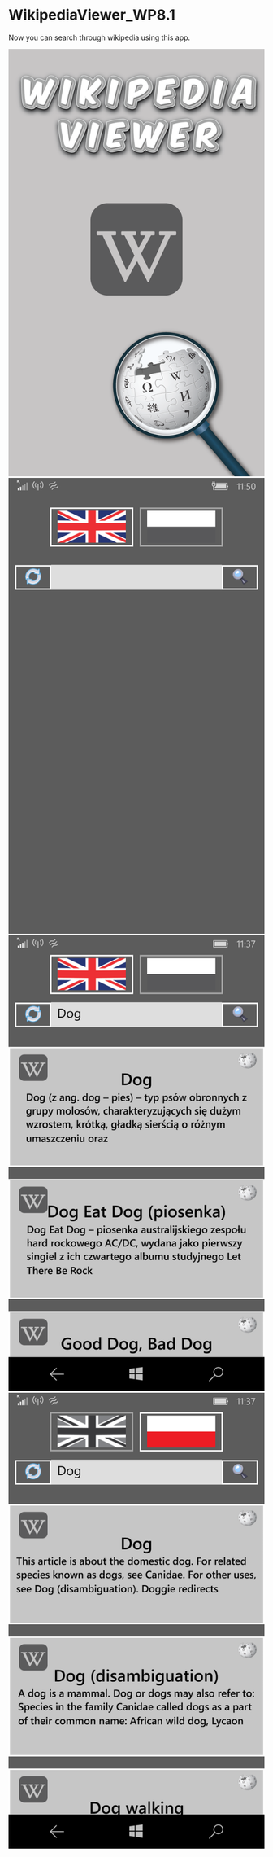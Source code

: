 # WikipediaViewer_WP8.1

Now you can search through wikipedia using this app.

![alt SplashScreen](https://github.com/Grygier94/WikipediaViewer_WP8.1/blob/master/WikipediaViewer2/Images/Icons/WikipediaSplashScreen-01.png?raw=true")
![alt SS1](https://github.com/Grygier94/WikipediaViewer_WP8.1/blob/master/WikipediaViewer2/Images/ScreenShots/wp_ss_20161209_0005.png?raw=true")
![alt SS2](https://github.com/Grygier94/WikipediaViewer_WP8.1/blob/master/WikipediaViewer2/Images/ScreenShots/wp_ss_20161209_0003.png?raw=true")
![alt SS3](https://github.com/Grygier94/WikipediaViewer_WP8.1/blob/master/WikipediaViewer2/Images/ScreenShots/wp_ss_20161209_0004.png?raw=true")
